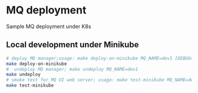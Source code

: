 # MQ deployment

Sample MQ deployment under K8s

## Local development under Minikube

```bash
# deploy MQ manager;usage: make deploy-on-minikube MQ_NAME=dev1 [DEBUG=false]
make deploy-on-minikube
#  undeploy MQ manager; make undeploy MQ_NAME=dev1
make undeploy
# smoke test for MQ UI web server; usage: make test-minikube MQ_NAME=dev1
make test-minikube
```
